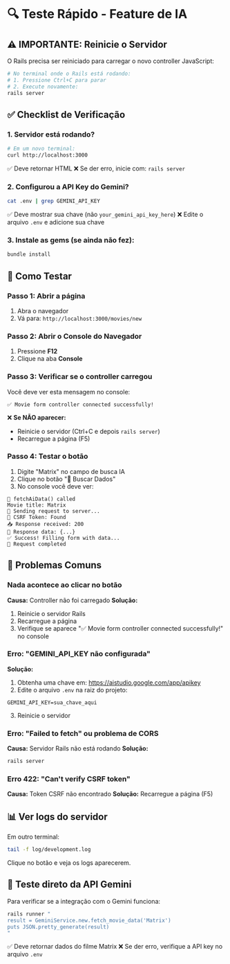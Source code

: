 # 🔍 Teste Rápido - Feature de IA

## ⚠️ IMPORTANTE: Reinicie o Servidor

O Rails precisa ser reiniciado para carregar o novo controller JavaScript:

```bash
# No terminal onde o Rails está rodando:
# 1. Pressione Ctrl+C para parar
# 2. Execute novamente:
rails server
```

## ✅ Checklist de Verificação

### 1. Servidor está rodando?
```bash
# Em um novo terminal:
curl http://localhost:3000
```
✅ Deve retornar HTML
❌ Se der erro, inicie com: `rails server`

### 2. Configurou a API Key do Gemini?
```bash
cat .env | grep GEMINI_API_KEY
```
✅ Deve mostrar sua chave (não `your_gemini_api_key_here`)
❌ Edite o arquivo `.env` e adicione sua chave

### 3. Instale as gems (se ainda não fez):
```bash
bundle install
```

## 🧪 Como Testar

### Passo 1: Abrir a página
1. Abra o navegador
2. Vá para: `http://localhost:3000/movies/new`

### Passo 2: Abrir o Console do Navegador
1. Pressione **F12**
2. Clique na aba **Console**

### Passo 3: Verificar se o controller carregou
Você deve ver esta mensagem no console:
```
✅ Movie form controller connected successfully!
```

❌ **Se NÃO aparecer:**
- Reinicie o servidor (Ctrl+C e depois `rails server`)
- Recarregue a página (F5)

### Passo 4: Testar o botão
1. Digite "Matrix" no campo de busca IA
2. Clique no botão "🤖 Buscar Dados"
3. No console você deve ver:
```
🚀 fetchAiData() called
Movie title: Matrix
📡 Sending request to server...
🔑 CSRF Token: Found
📥 Response received: 200
📄 Response data: {...}
✅ Success! Filling form with data...
🏁 Request completed
```

## 🐛 Problemas Comuns

### Nada acontece ao clicar no botão

**Causa:** Controller não foi carregado
**Solução:**
1. Reinicie o servidor Rails
2. Recarregue a página
3. Verifique se aparece "✅ Movie form controller connected successfully!" no console

### Erro: "GEMINI_API_KEY não configurada"

**Solução:**
1. Obtenha uma chave em: https://aistudio.google.com/app/apikey
2. Edite o arquivo `.env` na raiz do projeto:
```
GEMINI_API_KEY=sua_chave_aqui
```
3. Reinicie o servidor

### Erro: "Failed to fetch" ou problema de CORS

**Causa:** Servidor Rails não está rodando
**Solução:**
```bash
rails server
```

### Erro 422: "Can't verify CSRF token"

**Causa:** Token CSRF não encontrado
**Solução:** Recarregue a página (F5)

## 📊 Ver logs do servidor

Em outro terminal:
```bash
tail -f log/development.log
```

Clique no botão e veja os logs aparecerem.

## 🎯 Teste direto da API Gemini

Para verificar se a integração com o Gemini funciona:

```bash
rails runner "
result = GeminiService.new.fetch_movie_data('Matrix')
puts JSON.pretty_generate(result)
"
```

✅ Deve retornar dados do filme Matrix
❌ Se der erro, verifique a API key no arquivo `.env`
